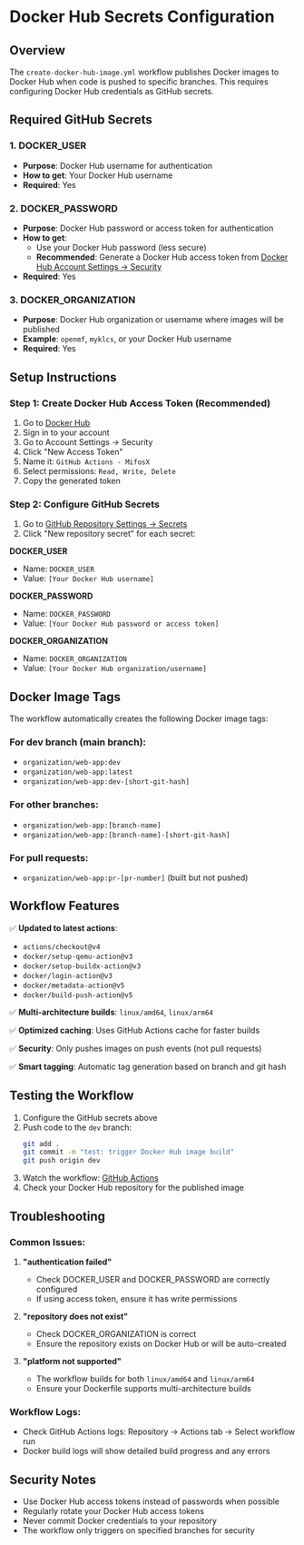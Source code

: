 # Docker Hub Secrets Configuration

## Overview
The `create-docker-hub-image.yml` workflow publishes Docker images to Docker Hub when code is pushed to specific branches. This requires configuring Docker Hub credentials as GitHub secrets.

## Required GitHub Secrets

### 1. DOCKER_USER
- **Purpose**: Docker Hub username for authentication
- **How to get**: Your Docker Hub username
- **Required**: Yes

### 2. DOCKER_PASSWORD
- **Purpose**: Docker Hub password or access token for authentication
- **How to get**: 
  - Use your Docker Hub password (less secure)
  - **Recommended**: Generate a Docker Hub access token from [Docker Hub Account Settings → Security](https://hub.docker.com/settings/security)
- **Required**: Yes

### 3. DOCKER_ORGANIZATION
- **Purpose**: Docker Hub organization or username where images will be published
- **Example**: `openmf`, `myklcs`, or your Docker Hub username
- **Required**: Yes

## Setup Instructions

### Step 1: Create Docker Hub Access Token (Recommended)
1. Go to [Docker Hub](https://hub.docker.com/)
2. Sign in to your account
3. Go to Account Settings → Security
4. Click "New Access Token"
5. Name it: `GitHub Actions - MifosX`
6. Select permissions: `Read, Write, Delete`
7. Copy the generated token

### Step 2: Configure GitHub Secrets
1. Go to [GitHub Repository Settings → Secrets](https://github.com/MYKLCS/MifosX/settings/secrets/actions)
2. Click "New repository secret" for each secret:

**DOCKER_USER**
- Name: `DOCKER_USER`
- Value: `[Your Docker Hub username]`

**DOCKER_PASSWORD**
- Name: `DOCKER_PASSWORD`
- Value: `[Your Docker Hub password or access token]`

**DOCKER_ORGANIZATION**
- Name: `DOCKER_ORGANIZATION`
- Value: `[Your Docker Hub organization/username]`

## Docker Image Tags

The workflow automatically creates the following Docker image tags:

### For dev branch (main branch):
- `organization/web-app:dev`
- `organization/web-app:latest`
- `organization/web-app:dev-[short-git-hash]`

### For other branches:
- `organization/web-app:[branch-name]`
- `organization/web-app:[branch-name]-[short-git-hash]`

### For pull requests:
- `organization/web-app:pr-[pr-number]` (built but not pushed)

## Workflow Features

✅ **Updated to latest actions**:
- `actions/checkout@v4`
- `docker/setup-qemu-action@v3`
- `docker/setup-buildx-action@v3`
- `docker/login-action@v3`
- `docker/metadata-action@v5`
- `docker/build-push-action@v5`

✅ **Multi-architecture builds**: `linux/amd64`, `linux/arm64`

✅ **Optimized caching**: Uses GitHub Actions cache for faster builds

✅ **Security**: Only pushes images on push events (not pull requests)

✅ **Smart tagging**: Automatic tag generation based on branch and git hash

## Testing the Workflow

1. Configure the GitHub secrets above
2. Push code to the `dev` branch:
   ```bash
   git add .
   git commit -m "test: trigger Docker Hub image build"
   git push origin dev
   ```
3. Watch the workflow: [GitHub Actions](https://github.com/MYKLCS/MifosX/actions)
4. Check your Docker Hub repository for the published image

## Troubleshooting

### Common Issues:

1. **"authentication failed"**
   - Check DOCKER_USER and DOCKER_PASSWORD are correctly configured
   - If using access token, ensure it has write permissions

2. **"repository does not exist"**
   - Check DOCKER_ORGANIZATION is correct
   - Ensure the repository exists on Docker Hub or will be auto-created

3. **"platform not supported"**
   - The workflow builds for both `linux/amd64` and `linux/arm64`
   - Ensure your Dockerfile supports multi-architecture builds

### Workflow Logs:
- Check GitHub Actions logs: Repository → Actions tab → Select workflow run
- Docker build logs will show detailed build progress and any errors

## Security Notes

- Use Docker Hub access tokens instead of passwords when possible
- Regularly rotate your Docker Hub access tokens
- Never commit Docker credentials to your repository
- The workflow only triggers on specified branches for security
